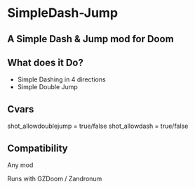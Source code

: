 # SimpleDash-Jump
## A Simple Dash & Jump mod for Doom
## What does it Do?
- Simple Dashing in 4 directions
- Simple Double Jump

## Cvars
shot_allowdoublejump = true/false
shot_allowdash = true/false

## Compatibility
Any mod

Runs with GZDoom / Zandronum
